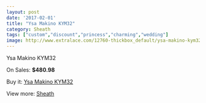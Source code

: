 ```yaml
---
layout: post
date: '2017-02-01'
title: "Ysa Makino KYM32"
category: Sheath
tags: ["custom","discount","princess","charming","wedding"]
image: http://www.extralace.com/12760-thickbox_default/ysa-makino-kym32.jpg
---
```

Ysa Makino KYM32

On Sales: **$480.98**
<a href="https://www.extralace.com/sheath/5999-ysa-makino-kym32.html"><amp-img layout="responsive" width="600" height="600" src="//www.extralace.com/12760-thickbox_default/ysa-makino-kym32.jpg" alt="Ysa Makino KYM32 0" /></a>

Buy it: [Ysa Makino KYM32](https://www.extralace.com/sheath/5999-ysa-makino-kym32.html "Ysa Makino KYM32")

View more: [Sheath](https://www.extralace.com/7-sheath "Sheath")